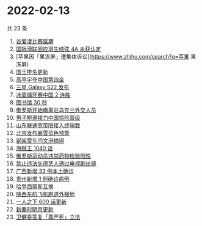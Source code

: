 # 2022-02-13

共 23 条

<!-- BEGIN ZHIHUSEARCH -->
<!-- 最后更新时间 Sun Feb 13 2022 13:09:47 GMT+0800 (China Standard Time) -->
1. [谷爱凌比赛延期](https://www.zhihu.com/search?q=谷爱凌)
1. [国际滑联回应羽生结弦 4A 未获认定](https://www.zhihu.com/search?q=羽生结弦)
1. [苹果因「果冻屏」遭集体诉讼](https://www.zhihu.com/search?q=苹果 果冻屏)
1. [国王排名更新](https://www.zhihu.com/search?q=国王排名)
1. [高亭宇夺中国第四金](https://www.zhihu.com/search?q=高亭宇)
1. [三星 Galaxy S22 发布](https://www.zhihu.com/search?q=三星S22)
1. [冰壶循环赛中国 2 连胜](https://www.zhihu.com/search?q=冰壶)
1. [图书馆 30 秒](https://www.zhihu.com/search?q=图书馆30秒)
1. [俄罗斯开始撤离驻乌克兰外交人员](https://www.zhihu.com/search?q=俄罗斯乌克兰)
1. [男子短道接力中国惊险晋级](https://www.zhihu.com/search?q=短道速滑)
1. [山东联通宽带限接入终端数](https://www.zhihu.com/search?q=山东联通宽带)
1. [北京发布暴雪蓝色预警](https://www.zhihu.com/search?q=北京暴雪蓝色预警)
1. [钢架雪车闫文港摘铜](https://www.zhihu.com/search?q=钢架雪车)
1. [海贼王 1040 话](https://www.zhihu.com/search?q=海贼王)
1. [俄罗斯运动员违禁药物检验阳性](https://www.zhihu.com/search?q=俄罗斯运动员违禁药物检验)
1. [禁止违法失德艺人通过电视剧出镜](https://www.zhihu.com/search?q=失德艺人)
1. [广西新增 33 例本土确诊](https://www.zhihu.com/search?q=广西新增)
1. [贵州新增 1 例确诊病例](https://www.zhihu.com/search?q=贵州新增)
1. [哈登西蒙斯互换](https://www.zhihu.com/search?q=哈登西蒙斯)
1. [陕西东航飞机跑道外接地](https://www.zhihu.com/search?q=陕西东航飞机)
1. [一人之下 600 话更新](https://www.zhihu.com/search?q=一人之下)
1. [新秦时明月更新](https://www.zhihu.com/search?q=新秦时明月)
1. [卫健委答复「尊严死」立法](https://www.zhihu.com/search?q=尊严死)
<!-- END ZHIHUSEARCH -->
